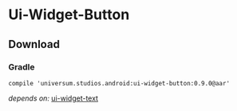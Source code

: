 Ui-Widget-Button
===============

## Download ##

### Gradle ###

    compile 'universum.studios.android:ui-widget-button:0.9.0@aar'

_depends on:_
[ui-widget-text](https://github.com/universum-studios/android_ui/tree/master/library-widget-text)